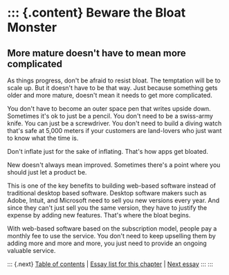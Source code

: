 ::: {.content}
Beware the Bloat Monster
========================

More mature doesn\'t have to mean more complicated
--------------------------------------------------

As things progress, don\'t be afraid to resist bloat. The temptation
will be to scale up. But it doesn\'t have to be that way. Just because
something gets older and more mature, doesn\'t mean it needs to get more
complicated.

You don\'t have to become an outer space pen that writes upside down.
Sometimes it\'s ok to just be a pencil. You don\'t need to be a
swiss-army knife. You can just be a screwdriver. You don\'t need to
build a diving watch that\'s safe at 5,000 meters if your customers are
land-lovers who just want to know what the time is.

Don\'t inflate just for the sake of inflating. That\'s how apps get
bloated.

New doesn\'t always mean improved. Sometimes there\'s a point where you
should just let a product be.

This is one of the key benefits to building web-based software instead
of traditional desktop based software. Desktop software makers such as
Adobe, Intuit, and Microsoft need to sell you new versions every year.
And since they can\'t just sell you the same version, they have to
justify the expense by adding new features. That\'s where the bloat
begins.

With web-based software based on the subscription model, people pay a
monthly fee to use the service. You don\'t need to keep upselling them
by adding more and more and more, you just need to provide an ongoing
valuable service.

::: {.next}
[Table of contents](toc.php) \| [Essay list for this
chapter](toc.php#ch15) \| [Next essay](ch15_Go_With_the_Flow.php)
:::
:::
